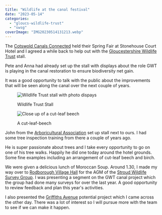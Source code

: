 ```yaml
---
title: "Wildlife at the canal festival"
date: "2023-05-14"
categories: 
  - "gloucs-wildlife-trust"
  - "swsg"
coverImage: "IMG20230514131213.webp"
---
```


The [Cotswold Canals Connected](https://www.cotswoldcanalsconnected.org/) held their Spring Fair at Stonehouse Court Hotel and I agreed a while back to help out with the [Gloucestershire Wildlife Trust](https://www.gloucestershirewildlifetrust.co.uk/volunteer) stall.

Pete and Anna had already set up the stall with displays about the role GWT is playing in the canal restoration to ensure biodiversity net gain.

It was a good opportunity to talk with the public about the improvements that will be seen along the canal over the next couple of years.

<figure>

![Wildlife Trust stall with photo dispays](images/IMG20230514104702-1024x831.webp)

<figcaption>

Wildlife Trust Stall

</figcaption>

</figure>

<figure>

![Close up of a cut-leaf beech](images/IMG20230514122020-917x1024.webp)

<figcaption>

A cut-leaf-beech

</figcaption>

</figure>

John from the [Arboricultural Association](https://www.trees.org.uk/) set up stall next to ours. I had some tree inspection training from there a couple of years ago.

He is super passionate about trees and I take every opportunity to go on one of his tree walks. Happily he did one today around the hotel grounds. Some fine examples including an arrangement of cut-leaf beech and birch.

We were given a delicious lunch of Moroccan Soup. Around 1.30, I made my way over to [Rodborough Village Hall](https://www.rodborough.gov.uk/bookable/community-hall) for the AGM of the [Stroud Wildlife Survey Group](https://stroudwildlifesurvey.org.uk). I was presenting a segment on the GWT canal project which the group had done many surveys for over the last year. A good opportunity to review feedback and plan this year's activities.

I also presented the [Griffiths Avenue](https://diary.uncountable.uk/2023/05/creeping-thistle-away/) potential project which I came across the other day. There was a lot of interest so I will pursue more with the team to see if we can make it happen.
